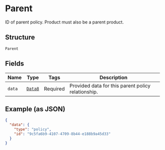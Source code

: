 
# Parent

ID of parent policy. Product must also be a parent product.

## Structure

`Parent`

## Fields

| Name | Type | Tags | Description |
|  --- | --- | --- | --- |
| `data` | [`Data8`](../../doc/models/data-8.md) | Required | Provided data for this parent policy relationship. |

## Example (as JSON)

```json
{
  "data": {
    "type": "policy",
    "id": "9c5fa6b9-4107-4709-8b44-e188b9a45d33"
  }
}
```

